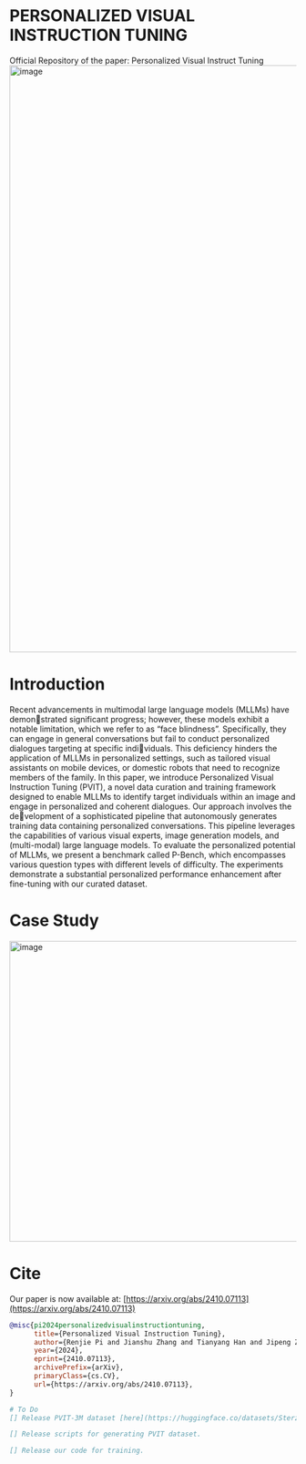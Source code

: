 # PERSONALIZED VISUAL INSTRUCTION TUNING
Official Repository of the paper: Personalized Visual Instruct Tuning 
<img width="1031" alt="image" src="https://github.com/user-attachments/assets/91a21871-cd8c-4beb-b9d5-ce16a6c1cf1a">

# Introduction
Recent advancements in multimodal large language models (MLLMs) have demonstrated significant progress; however, these models exhibit a notable limitation,
which we refer to as “face blindness”. Specifically, they can engage in general
conversations but fail to conduct personalized dialogues targeting at specific individuals. This deficiency hinders the application of MLLMs in personalized settings,
such as tailored visual assistants on mobile devices, or domestic robots that need
to recognize members of the family. In this paper, we introduce Personalized
Visual Instruction Tuning (PVIT), a novel data curation and training framework
designed to enable MLLMs to identify target individuals within an image and
engage in personalized and coherent dialogues. Our approach involves the development of a sophisticated pipeline that autonomously generates training data
containing personalized conversations. This pipeline leverages the capabilities of
various visual experts, image generation models, and (multi-modal) large language
models. To evaluate the personalized potential of MLLMs, we present a benchmark
called P-Bench, which encompasses various question types with different levels of
difficulty. The experiments demonstrate a substantial personalized performance
enhancement after fine-tuning with our curated dataset.

# Case Study
<img width="528" alt="image" src="https://github.com/user-attachments/assets/d50fa03f-fdb6-41ff-ab25-806578d29f3e">


# Cite
Our paper is now available at: [https://arxiv.org/abs/2410.07113](https://arxiv.org/abs/2410.07113)

```bibtex
@misc{pi2024personalizedvisualinstructiontuning,
      title={Personalized Visual Instruction Tuning}, 
      author={Renjie Pi and Jianshu Zhang and Tianyang Han and Jipeng Zhang and Rui Pan and Tong Zhang},
      year={2024},
      eprint={2410.07113},
      archivePrefix={arXiv},
      primaryClass={cs.CV},
      url={https://arxiv.org/abs/2410.07113}, 
}

# To Do
[] Release PVIT-3M dataset [here](https://huggingface.co/datasets/Sterzhang/PVIT-3M).

[] Release scripts for generating PVIT dataset.

[] Release our code for training.
